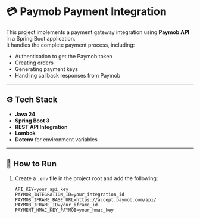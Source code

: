 # 💳 Paymob Payment Integration

This project implements a payment gateway integration using **Paymob API** in a Spring Boot application.  
It handles the complete payment process, including:  
- Authentication to get the Paymob token  
- Creating orders  
- Generating payment keys  
- Handling callback responses from Paymob  

---

## ⚙️ Tech Stack
- **Java 24**  
- **Spring Boot 3**  
- **REST API Integration**  
- **Lombok**  
- **Dotenv** for environment variables  

---

## 🚀 How to Run
1. Create a `.env` file in the project root and add the following:
   ```env
   API_KEY=your_api_key
   PAYMOB_INTEGRATION_ID=your_integration_id
   PAYMOB_IFRAME_BASE_URL=https://accept.paymob.com/api/
   PAYMOB_IFRAME_ID=your_iframe_id
   PAYMENT_HMAC_KEY_PAYMOB=your_hmac_key

   
   
